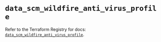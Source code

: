 # `data_scm_wildfire_anti_virus_profile`

Refer to the Terraform Registry for docs: [`data_scm_wildfire_anti_virus_profile`](https://registry.terraform.io/providers/paloaltonetworks/scm/1.0.2/docs/data-sources/wildfire_anti_virus_profile).

